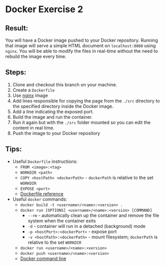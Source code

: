 # Docker Exercise 2

## Result:
You will have a Docker image pushed to your Docker repository. Running that image will serve a simple HTML document on `localhost:8080` using `nginx`. You will be able to modify the files in real-time without the need to rebuild the image every time. 
## Steps:
1. Clone and checkout this branch on your machine.
2. Create a `Dockerfile`
3. Use [nginx](https://hub.docker.com/_/nginx) image 
4. Add lines responsible for copying the page from the `./src` directory to the specified directory inside the Docker image.
5. Add a line indicating the exposed port.
6. Build the image and run the container.
7. Run it again but with the `./src` folder mounted so you can edit the content in real time.
8. Push the image to your Docker repository

## Tips:
- Useful `Dockerfile` instructions:
  - `FROM <image>:<tag>`
  - `WORKDIR <path>`
  - `COPY <hostPath> <dockerPath>` - `dockerPath` is relative to the set `WORKDIR` 
  - `EXPOSE <port>`
  - [Dockerfile reference](https://docs.docker.com/engine/reference/builder/)
- Useful `docker` commands:
  - `docker build -t <username>/<name>:<version> .`
  - `docker run [OPTIONS] <username>/<name>:<version> [COMMAND]`
    - `--rm` - automatically clean up the container and remove the file system when the container exits
    - `-d` - container will run in a detached (background) mode
    - `-p <hostPort>:<dockerPort>` - expose port
    - `-v <hostPath>:<dockerPath>` - mount filesystem; `dockerPath` is relative to the set `WORKDIR` 
  - `docker run <username>/<name>:<version>` 
  - `docker push <username>/<name>:<version>`    
  - [Docker command line](https://docs.docker.com/engine/reference/commandline/cli/)
